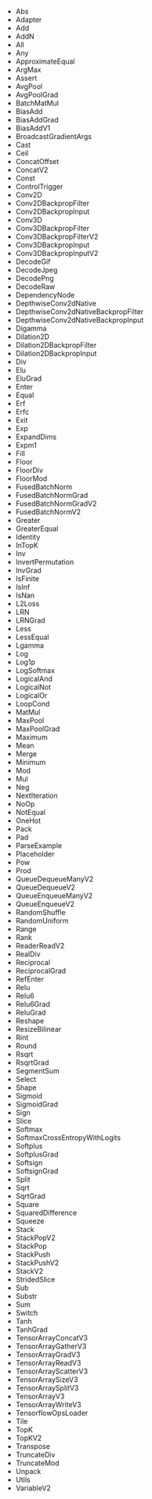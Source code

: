 * Abs
* Adapter
* Add
* AddN
* All
* Any
* ApproximateEqual
* ArgMax
* Assert
* AvgPool
* AvgPoolGrad
* BatchMatMul
* BiasAdd
* BiasAddGrad
* BiasAddV1
* BroadcastGradientArgs
* Cast
* Ceil
* ConcatOffset
* ConcatV2
* Const
* ControlTrigger
* Conv2D
* Conv2DBackpropFilter
* Conv2DBackpropInput
* Conv3D
* Conv3DBackpropFilter
* Conv3DBackpropFilterV2
* Conv3DBackpropInput
* Conv3DBackpropInputV2
* DecodeGif
* DecodeJpeg
* DecodePng
* DecodeRaw
* DependencyNode
* DepthwiseConv2dNative
* DepthwiseConv2dNativeBackpropFilter
* DepthwiseConv2dNativeBackpropInput
* Digamma
* Dilation2D
* Dilation2DBackpropFilter
* Dilation2DBackpropInput
* Div
* Elu
* EluGrad
* Enter
* Equal
* Erf
* Erfc
* Exit
* Exp
* ExpandDims
* Expm1
* Fill
* Floor
* FloorDiv
* FloorMod
* FusedBatchNorm
* FusedBatchNormGrad
* FusedBatchNormGradV2
* FusedBatchNormV2
* Greater
* GreaterEqual
* Identity
* InTopK
* Inv
* InvertPermutation
* InvGrad
* IsFinite
* IsInf
* IsNan
* L2Loss
* LRN
* LRNGrad
* Less
* LessEqual
* Lgamma
* Log
* Log1p
* LogSoftmax
* LogicalAnd
* LogicalNot
* LogicalOr
* LoopCond
* MatMul
* MaxPool
* MaxPoolGrad
* Maximum
* Mean
* Merge
* Minimum
* Mod
* Mul
* Neg
* NextIteration
* NoOp
* NotEqual
* OneHot
* Pack
* Pad
* ParseExample
* Placeholder
* Pow
* Prod
* QueueDequeueManyV2
* QueueDequeueV2
* QueueEnqueueManyV2
* QueueEnqueueV2
* RandomShuffle
* RandomUniform
* Range
* Rank
* ReaderReadV2
* RealDiv
* Reciprocal
* ReciprocalGrad
* RefEnter
* Relu
* Relu6
* Relu6Grad
* ReluGrad
* Reshape
* ResizeBilinear
* Rint
* Round
* Rsqrt
* RsqrtGrad
* SegmentSum
* Select
* Shape
* Sigmoid
* SigmoidGrad
* Sign
* Slice
* Softmax
* SoftmaxCrossEntropyWithLogits
* Softplus
* SoftplusGrad
* Softsign
* SoftsignGrad
* Split
* Sqrt
* SqrtGrad
* Square
* SquaredDifference
* Squeeze
* Stack
* StackPopV2
* StackPop
* StackPush
* StackPushV2
* StackV2
* StridedSlice
* Sub
* Substr
* Sum
* Switch
* Tanh
* TanhGrad
* TensorArrayConcatV3
* TensorArrayGatherV3
* TensorArrayGradV3
* TensorArrayReadV3
* TensorArrayScatterV3
* TensorArraySizeV3
* TensorArraySplitV3
* TensorArrayV3
* TensorArrayWriteV3
* TensorflowOpsLoader
* Tile
* TopK
* TopKV2
* Transpose
* TruncateDiv
* TruncateMod
* Unpack
* Utils
* VariableV2
